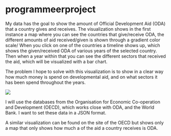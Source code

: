 # programmeerproject

My data has the goal to show the amount of Official Development  Aid (ODA) that a country gives and receives. The visualization shows in the first instance a map where you can see the countries that give/receive ODA, the different amounts of aid received/given is shown through a gradient color scale/ When you click on one of the countries a timeline shows up, which shows the given/received ODA of various years of the selected country. Then when a year within that you can see the different sectors that received the aid, which will be visualized with a bar chart.

The problem I hope to solve with this visualization is to show in a clear way how much money is spend on developmental aid, and on what sectors it has been spend throughout the years. 

![](doc/)

I will use the databases from the Organisation for Economic Co-operation and Development (OECD), which works close with ODA, and the World Bank. I want to set these data in a JSON format.

A similar visualization can be found on the site of the OECD but shows only a map that only shows how much a of the aid a country receives is ODA.  
